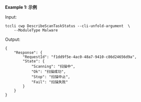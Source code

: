 **Example 1: 示例**



Input: 

```
tccli cwp DescribeScanTaskStatus --cli-unfold-argument  \
    --ModuleType Malware
```

Output: 
```
{
    "Response": {
        "RequestId": "f1dd9f5e-4ac0-48a7-9410-c86d24656d9a",
        "State": {
            "Scanning": "扫描中",
            "Ok": "扫描成功",
            "Stop": "扫描中止",
            "Fail": "扫描失败"
        }
    }
}
```

